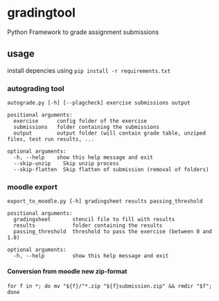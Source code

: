 # gradingtool
Python Framework to grade assignment submissions

## usage

install depencies using ``pip install -r requirements.txt``

### autograding tool
    autograde.py [-h] [--plagcheck] exercise submissions output

    positional arguments:
      exercise		config folder of the exercise
      submissions	folder containing the submissions
      output		output folder (will contain grade table, unziped files, test run results, ...

    optional arguments:
      -h, --help	show this help message and exit
      --skip-unzip    Skip unzip process
      --skip-flatten  Skip flatten of submission (removal of folders)


### moodle export
    export_to_moodle.py [-h] gradingsheet results passing_threshold

    positional arguments:
      gradingsheet       stencil file to fill with results
      results            folder containing the results
      passing_threshold  threshold to pass the exercise (between 0 and 1.0)

    optional arguments:
      -h, --help         show this help message and exit


#### Conversion from moodle new zip-format

```
for f in *; do mv "${f}/"*.zip "${f}submission.zip" && rmdir "$f"; done
```
